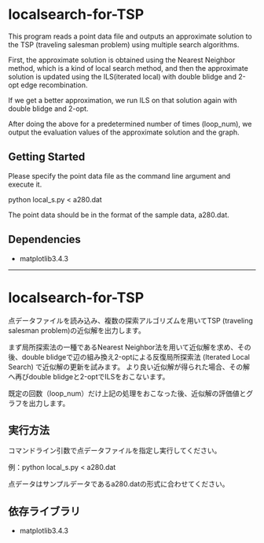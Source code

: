 # localsearch-for-TSP

This program reads a point data file and outputs an approximate solution to the TSP (traveling salesman problem) using multiple search algorithms.

First, the approximate solution is obtained using the Nearest Neighbor method, which is a kind of local search method, and then the approximate solution is updated using the ILS(iterated local) with double blidge and 2-opt edge recombination.

If we get a better approximation, we run ILS on that solution again with double blidge and 2-opt.

After doing the above for a predetermined number of times (loop_num), we output the evaluation values of the approximate solution and the graph.

## Getting Started

Please specify the point data file as the command line argument and execute it.

python local_s.py < a280.dat

The point data should be in the format of the sample data, a280.dat.


## Dependencies

* matplotlib3.4.3

---

# localsearch-for-TSP

点データファイルを読み込み、複数の探索アルゴリズムを用いてTSP (traveling salesman problem)の近似解を出力します。

まず局所探索法の一種であるNearest Neighbor法を用いて近似解を求め、その後、double blidgeで辺の組み換え2-optによる反復局所探索法 (Iterated Local Search) で近似解の更新を試みます。
より良い近似解が得られた場合、その解へ再びdouble blidgeと2-optでILSをおこないます。

既定の回数（loop_num）だけ上記の処理をおこなった後、近似解の評価値とグラフを出力します。

## 実行方法

コマンドライン引数で点データファイルを指定し実行してください。

例：python local_s.py < a280.dat

点データはサンプルデータであるa280.datの形式に合わせてください。

## 依存ライブラリ

* matplotlib3.4.3
